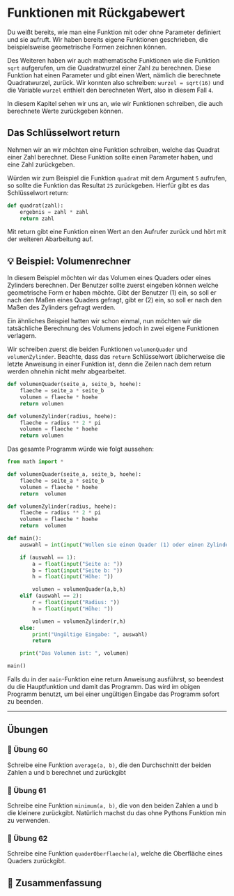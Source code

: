 # Funktionen mit Rückgabewert

Du weißt bereits, wie man eine Funktion mit oder ohne Parameter definiert und sie aufruft.
Wir haben bereits eigene Funktionen geschrieben, die beispielsweise geometrische
Formen zeichnen können.

Des Weiteren haben wir auch mathematische Funktionen wie die Funktion `sqrt` aufgerufen,
um die Quadratwurzel einer Zahl zu berechnen.
Diese Funktion hat einen Parameter und gibt einen Wert, nämlich die berechnete
Quadratwurzel, zurück. Wir konnten also schreiben: `wurzel = sqrt(16)`
und die Variable `wurzel` enthielt den berechneten Wert, also in diesem Fall `4`.

In diesem Kapitel sehen wir uns an, wie wir Funktionen schreiben, die auch 
berechnete Werte zurückgeben können.

## Das Schlüsselwort return

Nehmen wir an wir möchten eine Funktion schreiben,
welche das Quadrat einer Zahl berechnet.
Diese Funktion sollte einen Parameter haben,
und eine Zahl zurückgeben.

Würden wir zum Beispiel die Funktion `quadrat` mit dem
Argument `5` aufrufen, so sollte die Funktion das Resultat `25` zurückgeben.
Hierfür gibt es das Schlüsselwort return:

```python
def quadrat(zahl):
    ergebnis = zahl * zahl
    return zahl
```

Mit return gibt eine Funktion einen Wert an den Aufrufer zurück
und hört mit der weiteren Abarbeitung auf.

## 💡 Beispiel: Volumenrechner

In diesem Beispiel möchten wir das Volumen eines Quaders oder
eines Zylinders berechnen.
Der Benutzer sollte zuerst eingeben können welche geometrische Form er haben möchte.
Gibt der Benutzer (1) ein, so soll er nach den Maßen eines Quaders gefragt,
gibt er (2) ein, so soll er nach den Maßen des Zylinders gefragt werden.

Ein ähnliches Beispiel hatten wir schon einmal,
nun möchten wir die tatsächliche Berechnung des Volumens jedoch in zwei
eigene Funktionen verlagern.

Wir schreiben zuerst die beiden Funktionen `volumenQuader` und `volumenZylinder`.
Beachte, dass das `return` Schlüsselwort üblicherweise die letzte Anweisung 
in einer Funktion ist, denn die Zeilen nach dem return werden ohnehin nicht mehr abgearbeitet.

```python
def volumenQuader(seite_a, seite_b, hoehe):
    flaeche = seite_a * seite_b
    volumen = flaeche * hoehe
    return volumen
```

```python
def volumenZylinder(radius, hoehe):
    flaeche = radius ** 2 * pi
    volumen = flaeche * hoehe
    return volumen
```

Das gesamte Programm würde wie folgt aussehen:

```python
from math import *

def volumenQuader(seite_a, seite_b, hoehe):
    flaeche = seite_a * seite_b
    volumen = flaeche * hoehe
    return  volumen

def volumenZylinder(radius, hoehe):
    flaeche = radius ** 2 * pi
    volumen = flaeche * hoehe
    return  volumen

def main():
    auswahl = int(input("Wollen sie einen Quader (1) oder einen Zylinder(2) berechnen?: "))

    if (auswahl == 1):
        a = float(input("Seite a: "))
        b = float(input("Seite b: "))
        h = float(input("Höhe: "))

        volumen = volumenQuader(a,b,h)
    elif (auswahl == 2):
        r = float(input("Radius: ")) 
        h = float(input("Höhe: "))

        volumen = volumenZylinder(r,h)
    else:
        print("Ungültige Eingabe: ", auswahl)
        return

    print("Das Volumen ist: ", volumen)

main()
```

Falls du in der `main`-Funktion eine return Anweisung ausführst,
so beendest du die Hauptfunktion und damit das Programm.
Das wird im obigen Programm benutzt, um bei einer ungültigen Eingabe das
Programm sofort zu beenden.

_________________

## Übungen

### 📝 Übung 60

Schreibe eine Funktion `average(a, b)`, die den Durchschnitt der
beiden Zahlen a und b berechnet und zurückgibt

### 📝 Übung 61
Schreibe eine Funktion `minimum(a, b)`, die von den beiden Zahlen
a und b die kleinere zurückgibt. Natürlich machst du das ohne Pythons
Funktion min zu verwenden.

### 📝 Übung 62
Schreibe eine Funktion `quaderOberflaeche(a)`, welche die Oberfläche eines Quaders zurückgibt.

## 🧭 Zusammenfassung








